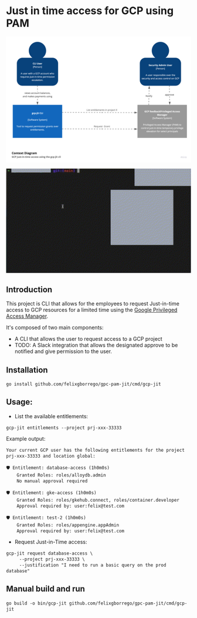 # Just in time access for GCP using PAM

![Go](docs/imgs/context.png)


<img src="docs/imgs/cli-show.gif" alt="cli" width="700px">

## Introduction

This project is CLI that allows for the employees to request Just-in-time access to GCP resources for a limited time using the
[Google Privileged Access Manager](https://cloud.google.com/iam/docs/pam-overview).

It's composed of two main components:

* A CLI that allows the user to request access to a GCP project
* TODO: A Slack integration that allows the designated approve to be notified and give permission to the user.

## Installation

```
go install github.com/felixgborrego/gpc-pam-jit/cmd/gcp-jit
```

## Usage:

* List the available entitlements:
```shell
gcp-jit entitlements --project prj-xxx-33333
```
Example output:
```shell
Your current GCP user has the following entitlements for the project prj-xxx-33333 and location global:

🛡️ Entitlement: database-access (1h0m0s)
    Granted Roles: roles/alloydb.admin
    No manual approval required

🛡️ Entitlement: gke-access (1h0m0s)
    Granted Roles: roles/gkehub.connect, roles/container.developer
    Approval required by: user:felix@test.com

🛡️ Entitlement: test-2 (1h0m0s)
    Granted Roles: roles/appengine.appAdmin
    Approval required by: user:felix@test.com

````

* Request Just-in-Time access:
```shell
gcp-jit request database-access \
     --project prj-xxx-33333 \
     --justification "I need to run a basic query on the prod database"
````


## Manual build and run

```
go build -o bin/gcp-jit github.com/felixgborrego/gpc-pam-jit/cmd/gcp-jit

```
